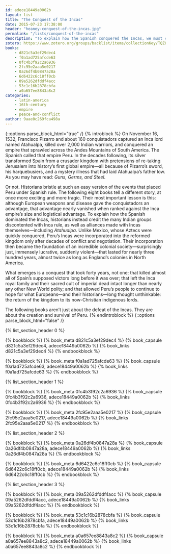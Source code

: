 ```yaml
---
id: adece18449a0062b
layout: list
title: "The Conquest of the Incas"
date: 2015-07-23 17:38:00
header: "heaney-conquest-of-the-incas.jpg"
permalink: "/lists/conquest-of-the-incas"
description: "To explain how the Spanish conquered the Incas, we must credit the alliances made with the many Indian groups discontented with Inca rule, as well as alliances made with Incas themselves, including Atahualpa. Those alliances then became the foundation of an incredible colonial society, surprisingly just, suddenly violent, that lasted for nearly three hundred years—almost twice as long as England’s colonies in North America."
zotero: https://www.zotero.org/groups/backlist/items/collectionKey/TQZ8BGPU
books:
    - d821c5a3ef29dec4
    - f0a1ad725afcde63
    - 0fc4b3f92c2a6936
    - 2fc95e2aaa5e0217
    - 0a26df4b0847a28a
    - 6d6422c6c18ff0cb
    - 09a5262dfddf4acc
    - 53c1c16b2878cbfa
    - a0a657ee8843a8c2
categories:
    - latin-america
    - 16th-century
    - empire
    - peace-and-conflict
author: 9aae0c269fca498a
---
```


{::options parse_block_html="true" /}
{% introblock %}
On November 16, 1532, Francisco Pizarro and about 160 conquistadors captured an Inca lord named Atahualpa, killed over 2,000 Indian warriors, and conquered an empire that sprawled across the Andes Mountains of South America. The Spanish called that empire Peru.  In the decades following, its silver transformed Spain from a crusader kingdom with pretensions of re-taking Jerusalem into history’s first global empire—all because of Pizarro’s sword, his harquebusiers, and a mystery illness that had laid Atahualpa’s father low. As you may have read: _Guns, Germs, and Steel_.

Or not. Historians bristle at such an easy version of the events that placed Peru under Spanish rule. The following eight books tell a different story, at once more exciting and more tragic. Their most important lesson is this: although European weapons and disease gave the conquistadors an advantage, that advantage nearly vanished when ranked against the Inca empire’s size and logistical advantage. To explain how the Spanish dominated the Incas, historians instead credit the many Indian groups discontented with Inca rule, as well as alliances made with Incas themselves—including _Atahualpa_. Unlike Mexico, whose Aztecs were quickly conquered, Peru’s Incas were incorporated into the reformed kingdom only after decades of conflict and negotiation. Their incorporation then became the foundation of an incredible colonial society—surprisingly just, immensely lucrative, suddenly violent—that lasted for nearly three hundred years, almost twice as long as England’s colonies in North America.

What emerges is a conquest that took forty years, not one; that killed almost all of Spain’s supposed victors long before it was over; that left the Inca royal family and their sacred cult of imperial dead intact longer than nearly any other New World polity; and that allowed Peru’s people to continue to hope for what Europeans—and their historians—long thought unthinkable: the return of the kingdom to its now-Christian indigenous lords.

The following books aren’t just about the defeat of the Incas. They are about the creation and survival of Peru.
{% endintroblock %}
{::options parse_block_html="false" /}

{% list_section_header 0 %}

<!-- Hemming, Conquest of the Incas -->
{% bookblock %}
{% book_meta    d821c5a3ef29dec4 %}
{% book_capsule d821c5a3ef29dec4, adece18449a0062b %}
{% book_links   d821c5a3ef29dec4  %}
{% endbookblock %}


<!-- Lamana, Domination with Dominance -->
{% bookblock %}
{% book_meta    f0a1ad725afcde63 %}
{% book_capsule f0a1ad725afcde63, adece18449a0062b %}
{% book_links   f0a1ad725afcde63 %}
{% endbookblock %}

{% list_section_header 1 %}

<!-- Spalding, Huarochiri -->
{% bookblock %}
{% book_meta    0fc4b3f92c2a6936 %}
{% book_capsule 0fc4b3f92c2a6936, adece18449a0062b %}
{% book_links   0fc4b3f92c2a6936 %}
{% endbookblock %}

<!-- Prescott, History of the Conquest of Peru -->
{% bookblock %}
{% book_meta    2fc95e2aaa5e0217 %}
{% book_capsule 2fc95e2aaa5e0217, adece18449a0062b %}
{% book_links   2fc95e2aaa5e0217 %}
{% endbookblock %}

{% list_section_header 2 %}

<!-- Ramos, Death and Conversion in the Andes -->
{% bookblock %}
{% book_meta    0a26df4b0847a28a %}
{% book_capsule 0a26df4b0847a28a, adece18449a0062b %}
{% book_links   0a26df4b0847a28a %}
{% endbookblock %}

<!-- Mumford, Vertical Empire -->
{% bookblock %}
{% book_meta    6d6422c6c18ff0cb %}
{% book_capsule 6d6422c6c18ff0cb, adece18449a0062b %}
{% book_links   6d6422c6c18ff0cb %}
{% endbookblock %}

{% list_section_header 3 %}

<!-- Titu Cusi Yupanqui, How the Spaniards Arrived in Peru -->
{% bookblock %}
{% book_meta    09a5262dfddf4acc %}
{% book_capsule 09a5262dfddf4acc, adece18449a0062b %}
{% book_links   09a5262dfddf4acc %}
{% endbookblock %}

<!-- Garcilaso de la Vega, Royal Commentaries of the Incas -->
{% bookblock %}
{% book_meta    53c1c16b2878cbfa %}
{% book_capsule 53c1c16b2878cbfa, adece18449a0062b %}
{% book_links    53c1c16b2878cbfa %}
{% endbookblock %}

<!-- Walker, Tupac Amaru Rebellion -->
{% bookblock %}
{% book_meta a0a657ee8843a8c2 %}
{% book_capsule a0a657ee8843a8c2, adece18449a0062b %}
{% book_links a0a657ee8843a8c2 %}
{% endbookblock %}
